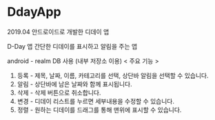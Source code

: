 # DdayApp
2019.04 안드로이드로 개발한 디데이 앱 


D-Day 앱
간단한 디데이를 표시하고 알림을 주는 앱

android - realm DB 사용 (내부 저장소 이용)
< 주요 기능 >
1. 등록 - 제목, 날짜, 이름, 카테고리를 선택, 상단바 알림을 선택할 수 있습니다.
2. 알림 - 상단바에 남은 날짜와 함께 표시됩니다.
3. 삭제 - 삭제 버튼으로 취소합니다.
4. 변경 - 디데이 리스트를 누르면 세부내용을 수정할 수 있습니다.
5. 정렬 - 원하는 디데이를 드래그를 통해 맨위에 표시할 수 있습니다.
